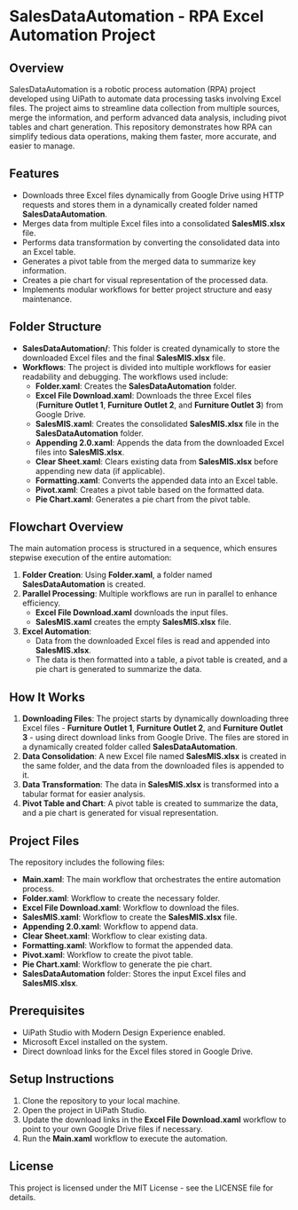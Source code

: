# SalesDataAutomation - RPA Excel Automation Project

## Overview

SalesDataAutomation is a robotic process automation (RPA) project developed using UiPath to automate data processing tasks involving Excel files. The project aims to streamline data collection from multiple sources, merge the information, and perform advanced data analysis, including pivot tables and chart generation. This repository demonstrates how RPA can simplify tedious data operations, making them faster, more accurate, and easier to manage.

## Features
- Downloads three Excel files dynamically from Google Drive using HTTP requests and stores them in a dynamically created folder named **SalesDataAutomation**.
- Merges data from multiple Excel files into a consolidated **SalesMIS.xlsx** file.
- Performs data transformation by converting the consolidated data into an Excel table.
- Generates a pivot table from the merged data to summarize key information.
- Creates a pie chart for visual representation of the processed data.
- Implements modular workflows for better project structure and easy maintenance.

## Folder Structure

- **SalesDataAutomation/**: This folder is created dynamically to store the downloaded Excel files and the final **SalesMIS.xlsx** file.
- **Workflows**: The project is divided into multiple workflows for easier readability and debugging. The workflows used include:
  - **Folder.xaml**: Creates the **SalesDataAutomation** folder.
  - **Excel File Download.xaml**: Downloads the three Excel files (**Furniture Outlet 1**, **Furniture Outlet 2**, and **Furniture Outlet 3**) from Google Drive.
  - **SalesMIS.xaml**: Creates the consolidated **SalesMIS.xlsx** file in the **SalesDataAutomation** folder.
  - **Appending 2.0.xaml**: Appends the data from the downloaded Excel files into **SalesMIS.xlsx**.
  - **Clear Sheet.xaml**: Clears existing data from **SalesMIS.xlsx** before appending new data (if applicable).
  - **Formatting.xaml**: Converts the appended data into an Excel table.
  - **Pivot.xaml**: Creates a pivot table based on the formatted data.
  - **Pie Chart.xaml**: Generates a pie chart from the pivot table.

## Flowchart Overview

The main automation process is structured in a sequence, which ensures stepwise execution of the entire automation:
1. **Folder Creation**: Using **Folder.xaml**, a folder named **SalesDataAutomation** is created.
2. **Parallel Processing**: Multiple workflows are run in parallel to enhance efficiency.
   - **Excel File Download.xaml** downloads the input files.
   - **SalesMIS.xaml** creates the empty **SalesMIS.xlsx** file.
3. **Excel Automation**:
   - Data from the downloaded Excel files is read and appended into **SalesMIS.xlsx**.
   - The data is then formatted into a table, a pivot table is created, and a pie chart is generated to summarize the data.

## How It Works
1. **Downloading Files**: The project starts by dynamically downloading three Excel files - **Furniture Outlet 1**, **Furniture Outlet 2**, and **Furniture Outlet 3** - using direct download links from Google Drive. The files are stored in a dynamically created folder called **SalesDataAutomation**.
2. **Data Consolidation**: A new Excel file named **SalesMIS.xlsx** is created in the same folder, and the data from the downloaded files is appended to it.
3. **Data Transformation**: The data in **SalesMIS.xlsx** is transformed into a tabular format for easier analysis.
4. **Pivot Table and Chart**: A pivot table is created to summarize the data, and a pie chart is generated for visual representation.

## Project Files
The repository includes the following files:
- **Main.xaml**: The main workflow that orchestrates the entire automation process.
- **Folder.xaml**: Workflow to create the necessary folder.
- **Excel File Download.xaml**: Workflow to download the files.
- **SalesMIS.xaml**: Workflow to create the **SalesMIS.xlsx** file.
- **Appending 2.0.xaml**: Workflow to append data.
- **Clear Sheet.xaml**: Workflow to clear existing data.
- **Formatting.xaml**: Workflow to format the appended data.
- **Pivot.xaml**: Workflow to create the pivot table.
- **Pie Chart.xaml**: Workflow to generate the pie chart.
- **SalesDataAutomation** folder: Stores the input Excel files and **SalesMIS.xlsx**.

## Prerequisites
- UiPath Studio with Modern Design Experience enabled.
- Microsoft Excel installed on the system.
- Direct download links for the Excel files stored in Google Drive.

## Setup Instructions
1. Clone the repository to your local machine.
2. Open the project in UiPath Studio.
3. Update the download links in the **Excel File Download.xaml** workflow to point to your own Google Drive files if necessary.
4. Run the **Main.xaml** workflow to execute the automation.

## License
This project is licensed under the MIT License - see the LICENSE file for details.

